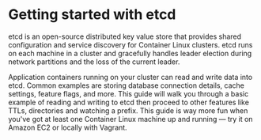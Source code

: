 # Getting started with etcd

etcd is an open-source distributed key value store that provides shared
configuration and service discovery for Container Linux clusters. etcd runs on
each machine in a cluster and gracefully handles leader election during network
partitions and the loss of the current leader.

Application containers running on your cluster can read and write data into
etcd. Common examples are storing database connection details, cache settings,
feature flags, and more. This guide will walk you through a basic example of
reading and writing to etcd then proceed to other features like TTLs,
directories and watching a prefix. This guide is way more fun when you've got at
least one Container Linux machine up and running — try it on Amazon EC2 or
locally with Vagrant.
